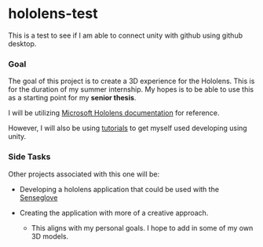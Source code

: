 # hololens-test
This is a test to see if I am able to connect unity with github using github desktop.


### Goal

The goal of this project is to create a 3D experience for the Hololens. This is for the duration of my summer internship. My hopes is to be able to use this as a starting point for my **senior thesis**.

I will be utilizing [Microsoft Hololens documentation](https://docs.microsoft.com/en-us/hololens/) for reference.

However, I will also be using [tutorials](https://docs.microsoft.com/en-us/learn/paths/beginner-hololens-2-tutorials/) to get myself used developing using unity.


### Side Tasks

Other projects associated with this one will be:

- Developing a hololens application that could be used with the [Senseglove](https://www.senseglove.com/)

- Creating the application with more of a creative approach. 
    - This aligns with my personal goals. I hope to add in some of my own 3D models.
